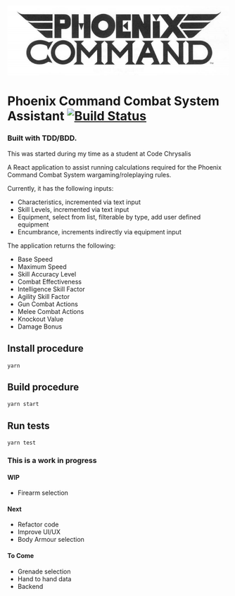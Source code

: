 ![PCCS Logo](/public/pccsBnW.png)

# Phoenix Command Combat System Assistant [![Build Status](https://travis-ci.org/mp40/PCCS-Helper.png?branch=master)](https://travis-ci.org/mp40/PCCS-Helper)

### Built with TDD/BDD.

This was started during my time as a student at Code Chrysalis

A React application to assist running calculations required for the Phoenix Command Combat System wargaming/roleplaying rules.

Currently, it has the following inputs:

- Characteristics, incremented via text input
- Skill Levels, incremented via text input
- Equipment, select from list, filterable by type, add user defined equipment
- Encumbrance, increments indirectly via equipment input 

The application returns the following:

- Base Speed
- Maximum Speed
- Skill Accuracy Level
- Combat Effectiveness
- Intelligence Skill Factor
- Agility Skill Factor
- Gun Combat Actions
- Melee Combat Actions
- Knockout Value
- Damage Bonus

## Install procedure

```
yarn
```

## Build procedure

```
yarn start
```

## Run tests

```
yarn test
```

### This is a work in progress

#### WIP
- Firearm selection

#### Next

- Refactor code
- Improve UI/UX
- Body Armour selection

#### To Come

- Grenade selection
- Hand to hand data
- Backend
